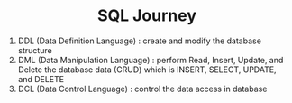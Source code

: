 <h1 align="center">SQL Journey</h1>

1. DDL (Data Definition Language) : create and modify the database structure
2. DML (Data Manipulation Language) : perform Read, Insert, Update, and Delete the database data (CRUD) which is INSERT, SELECT, UPDATE, and DELETE
3. DCL (Data Control Language) : control the data access in database

